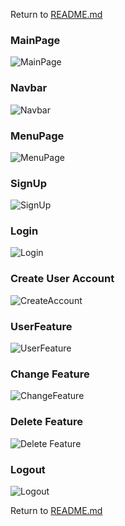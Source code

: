 Return to [README.md](/README.md)

### MainPage
![MainPage](/docs/img/wireframes/main_mobile.png)

### Navbar
![Navbar](/docs/img/wireframes/navbar_mobile.png)

### MenuPage
![MenuPage](/docs/img/wireframes/menu_mobile.png)

### SignUp
![SignUp](/docs/img/wireframes/signup_mobile.png)

### Login
![Login](/docs/img/wireframes/login_mobile.png)

### Create User Account
![CreateAccount](/docs/img/wireframes/mobile.png)

### UserFeature
![UserFeature](/docs/img/wireframes/userfeature_mobile.png)

### Change Feature
![ChangeFeature](/docs/img/wireframes/change_feature_mobile.png)

### Delete Feature
![Delete Feature](/docs/img/wireframes/delete_mobile.png)

### Logout
![Logout](/docs/img/wireframes/logout_mobile.png)


Return to [README.md](/README.md)

